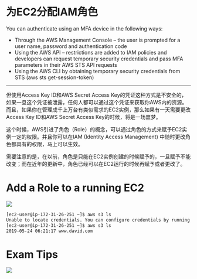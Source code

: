 # 为EC2分配IAM角色






You can authenticate using an MFA device in the following ways:
- Through the AWS Management Console – the user is prompted for a user name, password and authentication code
- Using the AWS API – restrictions are added to IAM policies and developers can request temporary security credentials and pass MFA parameters in their AWS STS API requests
- Using the AWS CLI by obtaining temporary security credentials from STS (aws sts get-session-token)




-----

但使用Access Key ID和AWS Secret Access Key的凭证这种方式是不安全的，如果一旦这个凭证被泄露，任何人都可以通过这个凭证来获取你AWS内的资源。而且，如果你在管理成千上万台有类似需求的EC2实例，那么如果有一天需要更改Access Key ID和AWS Secret Access Key的时候，将是一场噩梦。

这个时候，AWS引进了角色（Role）的概念，可以通过角色的方式来赋予EC2实例一定的权限。并且你可以在IAM (Identity Access Management) 中随时更改角色都具有的权限，马上可以生效。

需要注意的是，在以前，角色是只能在EC2实例创建的时候赋予的，一旦赋予不能改变；而在近年的更新中，角色已经可以在EC2运行的时候再赋予或者更改了。

# Add a Role to a running EC2
![](https://i.loli.net/2019/06/14/5d031a51beafd25271.png)

```sh
[ec2-user@ip-172-31-26-251 ~]$ aws s3 ls
Unable to locate credentials. You can configure credentials by running "aws configure".
[ec2-user@ip-172-31-26-251 ~]$ aws s3 ls
2019-05-24 06:21:17 www.david.com
```
# Exam Tips
![](https://i.loli.net/2019/06/15/5d04ffda5a2e237382.png)
